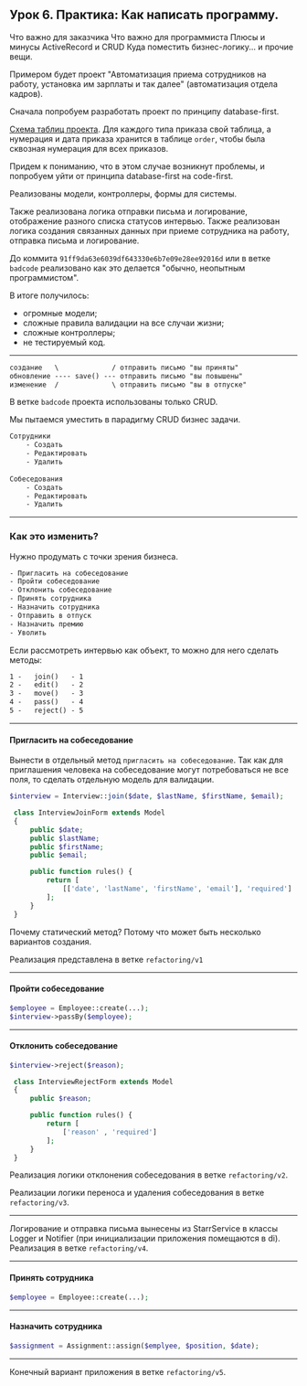 ## Урок 6. Практика: Как написать программу.

Что важно для заказчика
Что важно для программиста
Плюсы и минусы ActiveRecord и CRUD
Куда поместить бизнес-логику... и прочие вещи.

Примером будет проект "Автоматизация приема сотрудников на работу, установка
им зарплаты и так далее" (автоматизация отдела кадров).

Сначала попробуем разработать проект по принципу database-first.

[Схема таблиц проекта](db_schema.md). Для каждого типа приказа свой таблица,
а нумерация и дата приказа хранится в таблице `order`, чтобы была сквозная
нумерация для всех приказов.

Придем к пониманию, что в этом случае возникнут проблемы, и попробуем уйти
от принципа database-first на code-first.

Реализованы модели, контроллеры, формы для системы.

Также реализована логика отправки письма и логирование, отображение разного списка статусов интервью.
Также реализован логика создания связанных данных при приеме сотрудника на работу, отправка письма и логирование.


До коммита `91ff9da63e6039df643330e6b7e09e28ee92016d` или в ветке `badcode` реализовано как это делается "обычно, 
неопытным программистом".

В итоге получилось:
- огромные модели;
- сложные правила валидации на все случаи жизни;
- сложные контроллеры;
- не тестируемый код.

___


```txt
создание   \             / отправить письмо "вы приняты"
обновление ---- save() --- отправить письмо "вы повышены"
изменение  /             \ отправить письмо "вы в отпуске"
```

В ветке `badcode` проекта использованы только CRUD.

Мы пытаемся уместить в парадигму CRUD бизнес задачи.
```txt
Сотрудники
    - Создать
    - Редактировать
    - Удалить
    
Собеседования
    - Создать
    - Редактировать
    - Удалить
```

___
### Как это изменить?
Нужно продумать с точки зрения бизнеса.
```txt
- Пригласить на собеседование
- Пройти собеседование
- Отклонить собеседование
- Принять сотрудника
- Назначить сотрудника
- Отправить в отпуск
- Назначить премию
- Уволить
```

Если рассмотреть интервью как объект, то можно для него сделать методы:
```txt
1 -   join()   - 1
2 -   edit()   - 2
3 -   move()   - 3
4 -   pass()   - 4
5 -   reject() - 5
```
___

#### Пригласить на собеседование
Вынести в отдельный метод `пригласить на собеседование`. Так как для приглашения человека на
собеседование могут потребоваться не все поля, то сделать отдельную модель для валидации.
```php
$interview = Interview::join($date, $lastName, $firstName, $email);

 class InterviewJoinForm extends Model
 {
     public $date;
     public $lastName;
     public $firstName;
     public $email;

     public function rules() {
         return [
             [['date', 'lastName', 'firstName', 'email'], 'required']
         ];
     }
 }
```

Почему статический метод? Потому что может быть несколько вариантов создания.

Реализация представлена в ветке `refactoring/v1`
___
#### Пройти собеседование
```php
$employee = Employee::create(...);
$interview->passBy($employee);
```


___
#### Отклонить собеседование
```php
$interview->reject($reason);

 class InterviewRejectForm extends Model
 {
     public $reason;

     public function rules() {
         return [
             ['reason' , 'required']
         ];
     }
 }
```

Реализация логики отклонения собеседования в ветке `refactoring/v2`.

Реализации логики переноса и удаления собеседования в ветке `refactoring/v3`.
___

Логирование и отправка письма вынесены из StarrService в классы Logger и Notifier (при инициализации приложения
помещаются в di). Реализация в ветке `refactoring/v4`.

___
#### Принять сотрудника
```php
$employee = Employee::create(...);
```
___
#### Назначить сотрудника
```php
$assignment = Assignment::assign($emplyee, $position, $date);
```
___

Конечный вариант приложения в ветке `refactoring/v5`.


























